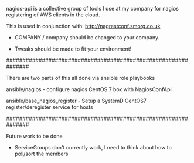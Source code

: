 nagios-api is a collective group of tools I use at my company for nagios registering of AWS clients in the cloud.

This is used in conjunction with: http://nagrestconf.smorg.co.uk

* COMPANY / company should be changed to your company.

* Tweaks should be made to fit your environment!

###############################################################

There are two parts of this all done via ansible role playbooks

ansible/nagios - configure nagios CentOS 7 box with NagiosConfApi

ansible/base_nagios_register - Setup a SystemD CentOS7 register/deregister service for hosts

###############################################################

Future work to be done

* ServiceGroups don't currently work, I need to think about how to poll/sort the members 
